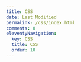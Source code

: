 ```yaml
---
title: CSS
date: Last Modified
permalink: /css/index.html
comments: 0
eleventyNavigation:
  key: CSS
  title: CSS
  order: 10
---
```

